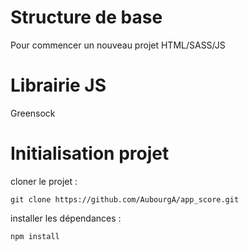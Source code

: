 # Structure de base

Pour commencer un nouveau projet HTML/SASS/JS

# Librairie JS
Greensock


# Initialisation projet

cloner le projet :

````
git clone https://github.com/AubourgA/app_score.git

````

installer les dépendances :

````
npm install
````



